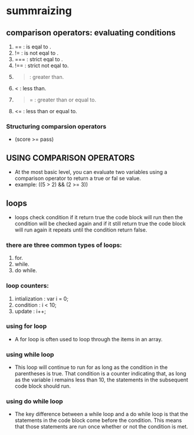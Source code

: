 # summraizing



## comparison operators: evaluating conditions
1. ==  : is eqal to .
2. !=  : is not eqal to .
3. === : strict eqal to .
4. !== : strict not eqal to.
5. >   : greater than.
6. <   : less than.
7. >=  : greater than or equal to.
8. <=  : less than or equal to.


### Structuring comparsion operators
* (score >= pass)


## USING COMPARISON OPERATORS
* At the most basic level, you can evaluate two variables using a comparison operator to return a true or fal se value. 
* example: ((5 > 2) && (2 >= 3))


## loops
* loops check condition if it return true the code block will run then the condition will be checked again and if it still return true the code block will run again it repeats until the condition return false.

### there are three common types of loops:
1. for.
2. while.
3. do while.

### loop counters:
1. intialization : var i = 0;
2. condition : i < 10;
3. update : i++;

### using for loop
* A for loop is often used to loop through the items in an array. 


### using while loop
* This loop will continue to run for as long as the condition in the parentheses is true. That condition is a counter indicating that, as long as the variable i remains less than 10, the statements in the subsequent code block should run. 


### using do while loop
* The key difference between a while loop and a do while loop is that the statements in the code block come before the condition. This means that those statements are run once whether or not the condition is met.

